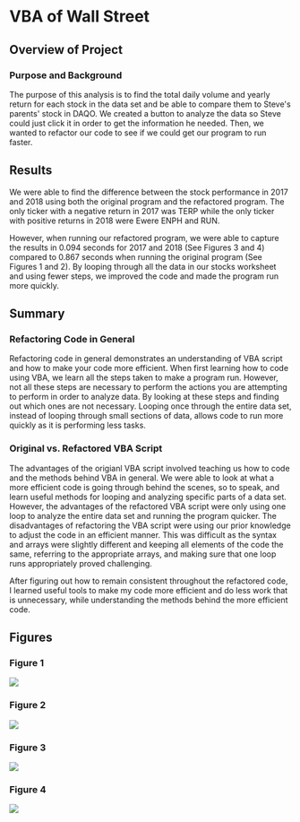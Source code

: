 # VBA of Wall Street

## Overview of Project

### Purpose and Background
The purpose of this analysis is to find the total daily volume and yearly return for each stock in the data set and be able to compare them to Steve's parents' stock in DAQO. We created a button to analyze the data so Steve could just click it in order to get the information he needed. Then, we wanted to refactor our code to see if we could get our program to run faster. 

## Results
We were able to find the difference between the stock performance in 2017 and 2018 using both the original program and the refactored program. The only ticker with a negative return in 2017 was TERP while the only ticker with positive returns in 2018 were Ewere ENPH and RUN.

However, when running our refactored program, we were able to capture the results in 0.094 seconds for 2017 and 2018 (See Figures 3 and 4) compared to 0.867 seconds when running the original program (See Figures 1 and 2). By looping through all the data in our stocks worksheet and using fewer steps, we improved the code and made the program run more quickly. 

## Summary

### Refactoring Code in General
Refactoring code in general demonstrates an understanding of VBA script and how to make your code more efficient. When first learning how to code using VBA, we learn all the steps taken to make a program run. However, not all these steps are necessary to perform the actions you are attempting to perform in order to analyze data. By looking at these steps and finding out which ones are not necessary. Looping once through the entire data set, instead of looping through small sections of data, allows code to run more quickly as it is performing less tasks. 
### Original vs. Refactored VBA Script
The advantages of the origianl VBA script involved teaching us how to code and the methods behind VBA in general. We were able to look at what a more efficient code is going through behind the scenes, so to speak, and learn useful methods for looping and analyzing specific parts of a data set. However, the advantages of the refactored VBA script were only using one loop to analyze the entire data set and running the program quicker. The disadvantages of refactoring the VBA script were using our prior knowledge to adjust the code in an efficient manner. This was difficult as the syntax and arrays were slightly different and keeping all elements of the code the same, referring to the appropriate arrays, and making sure that one loop runs appropriately proved challenging. 

After figuring out how to remain consistent throughout the refactored code, I learned useful tools to make my code more efficient and do less work that is unnecessary, while understanding the methods behind the more efficient code. 

## Figures

### Figure 1
<img src="2017.Original.png">

### Figure 2
<img src="2018.Original.png">

### Figure 3
<img src="2017.Refactored.png">

### Figure 4
<img src="2018.Refactored.png">

